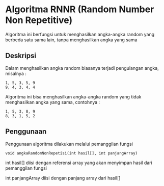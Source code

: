 # Algoritma RNNR (Random Number Non Repetitive)
Algoritma ini berfungsi untuk menghasilkan angka-angka random yang berbeda satu sama lain, tanpa menghasilkan angka yang sama

## Deskripsi
Dalam menghasilkan angka random biasanya terjadi pengulangan angka, misalnya :
```
1, 5, 3, 5, 9
9, 4, 3, 4, 4
```
Algoritma ini bisa menghasilkan angka-angka random yang tidak menghasilkan angka yang sama, contohnya :
```
1, 5, 3, 8, 9
8, 3, 1, 5, 2
```
## Penggunaan
Penggunaan algoritma dilakukan melalui pemanggilan fungsi
```
void angkaRandomNonRepetisi(int hasil[], int panjangArray)
```
int hasil[] diisi dengan referensi array yang akan menyimpan hasil dari pemanggilan fungsi

int panjangArray diisi dengan panjang array dari hasil[]
